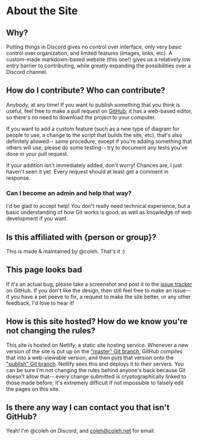 # About the Site

## Why?

Putting things in Discord gives no control over interface, only very basic control over organization, and limited features (images, links, etc). A custom-made markdown-based website (this one!) gives us a relatively low entry barrier to contributing, while greatly expanding the possibilities over a Discord channel.

## How do I contribute? Who can contribute?

Anybody, at any time! If you want to publish something that you think is useful, feel free to make a pull request on [GitHub](https://github.com/coleh2/discord-doc-site); it has a web-based editor, so there's no need to download the project to your computer.

If you want to add a custom feature (such as a new type of diagram for people to use, a change to the script that builds the site, etc), that's also definitely allowed-- same procedure, except if you're adding something that others will use, please do some testing-- try to document any tests you've done in your pull request.

If your addition isn't immediately added, don't worry! Chances are, I just haven't seen it yet. Every request should at least get a comment in response. 

### Can I become an admin and help that way?

I'd be glad to accept help! You don't really need technical experience, but a basic understanding of how Git works is good, as well as knowledge of web development if you want.

## Is this affiliated with {person or group}?

This is made & maintained by @coleh. That's it :) 

## This page looks bad

If it's an actual bug, please take a screenshot and post it to the [issue tracker](https://github.com/coleh2/discord-doc-site/issues) on GitHub. If you don't like the design, then still feel free to make an issue-- if you have a pet peeve to fix, a request to make the site better, or any other feedback, I'd love to hear it!

## How is this site hosted? How do we know you're not changing the rules?

This site is hosted on Netlify, a static site hosting service. Whenever a new version of the site is put up on the ["master" Git branch](https://github.com/coleh2/discord-doc-site/tree/master/), GitHub compiles that into a web-viewable version, and then puts that version onto the  ["publish" Git branch](https://github.com/coleh2/discord-doc-site/tree/publish/). Netlify sees this and deploys it to their servers. You can be sure I'm not changing the rules behind anyone's back because Git doesn't allow that-- every change submitted is cryptographically linked to those made before; it's extremely difficult if not impossible to falsely edit the pages on this site.

## Is there any way I can contact you that isn't GitHub?

Yeah! I'm @coleh on Discord, and coleh@coleh.net for email.